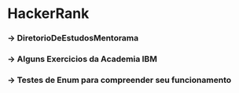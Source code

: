 # HackerRank

### -> DiretorioDeEstudosMentorama

### -> Alguns Exercicios da Academia IBM

### -> Testes de Enum para compreender seu funcionamento

